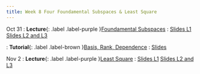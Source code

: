 ```yaml
---
title: Week 8 Four Foundamental Subspaces & Least Square
---
```


Oct 31
: **Lecture**{: .label .label-purple }[Foundamental Subspaces](#)
  : [Slides L1](https://yijiezcn.github.io/MAT2041-23F/assets/slides/L1/Lec15.pdf)
  [Slides L2 and L3](https://yijiezcn.github.io/MAT2041-23F/assets/slides/L2/Lec15.pdf)

: **Tutorial**{: .label .label-brown }[Basis, Rank, Dependence](#)
  : [Slides](https://yijiezcn.github.io/MAT2041-23F/assets/tutorials/tut7.pdf)

  

Nov 2
: **Lecture**{: .label .label-purple }[Least Square](#)
  : [Slides L1](https://yijiezcn.github.io/MAT2041-23F/assets/slides/L1/Lec16.pdf)
  [Slides L2 and L3](https://yijiezcn.github.io/MAT2041-23F/assets/slides/L2/Lec16.pdf)